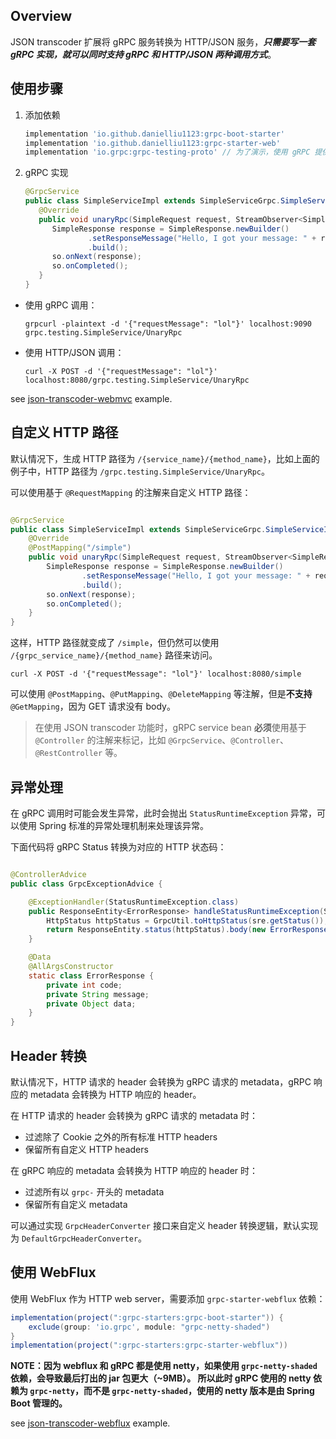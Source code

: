 ## Overview

JSON transcoder 扩展将 gRPC 服务转换为 HTTP/JSON 服务，**_只需要写一套 gRPC 实现，就可以同时支持 gRPC 和 HTTP/JSON 两种调用方式_**。

## 使用步骤

1. 添加依赖

    ```groovy
    implementation 'io.github.danielliu1123:grpc-boot-starter'
    implementation 'io.github.danielliu1123:grpc-starter-web'
    implementation 'io.grpc:grpc-testing-proto' // 为了演示，使用 gRPC 提供的 simple service
    ```

2. gRPC 实现

   ```java
   @GrpcService
   public class SimpleServiceImpl extends SimpleServiceGrpc.SimpleServiceImplBase {
      @Override
      public void unaryRpc(SimpleRequest request, StreamObserver<SimpleResponse> so) {
         SimpleResponse response = SimpleResponse.newBuilder()
                 .setResponseMessage("Hello, I got your message: " + request.getRequestMessage())
                 .build();
         so.onNext(response);
         so.onCompleted();
      }
   }
   ```

- 使用 gRPC 调用：

   ```shell
   grpcurl -plaintext -d '{"requestMessage": "lol"}' localhost:9090 grpc.testing.SimpleService/UnaryRpc
   ```

- 使用 HTTP/JSON 调用：

   ```shell
   curl -X POST -d '{"requestMessage": "lol"}' localhost:8080/grpc.testing.SimpleService/UnaryRpc
   ```

see [json-transcoder-webmvc](https://github.com/DanielLiu1123/grpc-starter/tree/main/examples/json-transcoder/webmvc)
example.

## 自定义 HTTP 路径

默认情况下，生成 HTTP 路径为 `/{service_name}/{method_name}`，比如上面的例子中，HTTP
路径为 `/grpc.testing.SimpleService/UnaryRpc`。

可以使用基于 `@RequestMapping` 的注解来自定义 HTTP 路径：

```java

@GrpcService
public class SimpleServiceImpl extends SimpleServiceGrpc.SimpleServiceImplBase {
    @Override
    @PostMapping("/simple")
    public void unaryRpc(SimpleRequest request, StreamObserver<SimpleResponse> so) {
        SimpleResponse response = SimpleResponse.newBuilder()
                .setResponseMessage("Hello, I got your message: " + request.getRequestMessage())
                .build();
        so.onNext(response);
        so.onCompleted();
    }
}
```

这样，HTTP 路径就变成了 `/simple`，但仍然可以使用 `/{grpc_service_name}/{method_name}` 路径来访问。

```shell
curl -X POST -d '{"requestMessage": "lol"}' localhost:8080/simple
```

可以使用 `@PostMapping`、`@PutMapping`、`@DeleteMapping` 等注解，但是**不支持** `@GetMapping`，因为 GET 请求没有 body。

> 在使用 JSON transcoder 功能时，gRPC service bean **必须**使用基于 `@Controller`
> 的注解来标记，比如 `@GrpcService`、`@Controller`、`@RestController` 等。

## 异常处理

在 gRPC 调用时可能会发生异常，此时会抛出 `StatusRuntimeException` 异常，可以使用 Spring 标准的异常处理机制来处理该异常。

下面代码将 gRPC Status 转换为对应的 HTTP 状态码：

```java

@ControllerAdvice
public class GrpcExceptionAdvice {

    @ExceptionHandler(StatusRuntimeException.class)
    public ResponseEntity<ErrorResponse> handleStatusRuntimeException(StatusRuntimeException sre) {
        HttpStatus httpStatus = GrpcUtil.toHttpStatus(sre.getStatus());
        return ResponseEntity.status(httpStatus).body(new ErrorResponse(httpStatus.value(), sre.getMessage(), null));
    }

    @Data
    @AllArgsConstructor
    static class ErrorResponse {
        private int code;
        private String message;
        private Object data;
    }
}
```

## Header 转换

默认情况下，HTTP 请求的 header 会转换为 gRPC 请求的 metadata，gRPC 响应的 metadata 会转换为 HTTP 响应的 header。

在 HTTP 请求的 header 会转换为 gRPC 请求的 metadata 时：

- 过滤除了 Cookie 之外的所有标准 HTTP headers
- 保留所有自定义 HTTP headers

在 gRPC 响应的 metadata 会转换为 HTTP 响应的 header 时：

- 过滤所有以 `grpc-` 开头的 metadata
- 保留所有自定义 metadata

可以通过实现 `GrpcHeaderConverter` 接口来自定义 header 转换逻辑，默认实现为 `DefaultGrpcHeaderConverter`。

## 使用 WebFlux

使用 WebFlux 作为 HTTP web server，需要添加 `grpc-starter-webflux` 依赖：

```groovy
implementation(project(":grpc-starters:grpc-boot-starter")) {
    exclude(group: 'io.grpc', module: "grpc-netty-shaded")
}
implementation(project(":grpc-starters:grpc-starter-webflux"))
```

**NOTE：因为 webflux 和 gRPC 都是使用 netty，如果使用 `grpc-netty-shaded` 依赖，会导致最后打出的 jar 包更大（~9MB）。
所以此时 gRPC 使用的 netty 依赖为 `grpc-netty`，而不是 `grpc-netty-shaded`，使用的
netty 版本是由 Spring Boot 管理的。**

see [json-transcoder-webflux](https://github.com/DanielLiu1123/grpc-starter/tree/main/examples/json-transcoder/webflux)
example.
